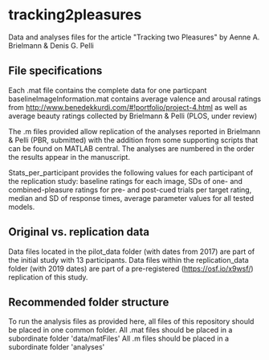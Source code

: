 # tracking2pleasures
Data and analyses files for the article "Tracking two Pleasures" by Aenne A. Brielmann &amp; Denis G. Pelli

## File specifications
Each .mat file contains the complete data for one particpant
baselineImageInformation.mat contains average valence and arousal ratings from http://www.benedekkurdi.com/#!portfolio/project-4.html as well as average beauty ratings collected by Brielmann & Pelli (PLOS, under review)

The .m files provided allow replication of the analyses reported in Brielmann & Pelli (PBR, submitted) with the addition from some supporting scripts that can be found on MATLAB central. The analyses are numbered in the order the results appear in the manuscript.

Stats_per_participant provides the following values for each participant of the replication study: baseline ratings for each image, SDs of one- and combined-pleasure ratings for pre- and post-cued trials per target rating, median and SD of response times, average parameter values for all tested models.

## Original vs. replication data 
Data files located in the pilot_data folder (with dates from 2017) are part of the initial study with 13 participants. Data files within the replication_data folder (with 2019 dates) are part of a pre-registered (https://osf.io/x9wsf/) replication of this study.

## Recommended folder structure
To run the analysis files as provided here, all files of this repository should be placed in one common folder.
All .mat files should be placed in a subordinate folder 'data/matFiles'
All .m files should be placed in a subordinate folder 'analyses'
